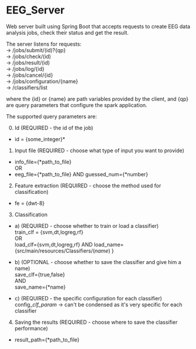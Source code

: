 # EEG_Server

Web server built using Spring Boot that accepts requests to create EEG data analysis jobs, check their status and get the result.

The server listens for requests:  
-> /jobs/submit/(id)?{qp}  
-> /jobs/check/(id)  
-> /jobs/result/(id)  
-> /jobs/log/{id}  
-> /jobs/cancel/{id}    
-> /jobs/configuration/{name}  
-> /classifiers/list  

where the {id} or {name} are path variables provided by the client,
and {qp} are query parameters that configure the spark application.


The supported query parameters are:  

 0. Id (REQUIRED - the id of the job)  
 - id = {some_integer}*
 
 1. Input file (REQUIRED - choose what type of input you want to provide)
 - info_file={*path_to_file}  
 		OR  
 - eeg_file={*path_to_file} AND guessed_num={*number}  
 	
 2. Feature extraction (REQUIRED - choose the method used for classification)
 - fe = {dwt-8} 
 
 3. Classification  
 - a) (REQUIRED - choose whether to train or load a classifier)    
 	train_clf = {svm,dt,logreg,rf}   
 			OR  
 	load_clf={svm,dt,logreg,rf} AND load_name={src/main/resources/Classifiers/(*name*) }  
 		
 - b) (OPTIONAL - choose whether to save the classifier and give him a name)  
 	save_clf={true,false}   
 		AND  
 	save_name={*name}     
 
 - c) (REQUIRED - the specific configuration for each classifier)  
 	config_*clf_param*
 	-> can't be condensed as it's very specific for each classifier 
 
 4. Saving the results (REQUIRED - choose where to save the classifier performance)  
 - result_path={*path_to_file}     

